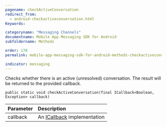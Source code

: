 ```yaml
---
pagename: checkActiveConversation
redirect_from:
  - android-checkactiveconversation.html
Keywords:

categoryname: "Messaging Channels"
documentname: Mobile App Messaging SDK for Android
subfoldername: Methods

order: 170
permalink: mobile-app-messaging-sdk-for-android-methods-checkactiveconversation.html

indicator: messaging
---
```


Checks whether there is an active (unresolved) conversation. The result will be returned to the provided callback.

`public static void checkActiveConversation(final ICallback<Boolean, Exception> callback)`

| Parameter | Description |
| :--- | :--- |
| callback | An [ICallback](android-callbacks-index.html) implementation |


